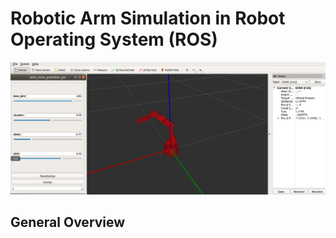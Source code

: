 # Robotic Arm Simulation in Robot Operating System (ROS)
![image](RobotArm.png)

## General Overview

